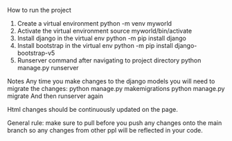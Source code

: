 How to run the project 
1. Create a virtual environment 
	python -m venv myworld 
2. Activate the virtual environment
   source myworld/bin/activate
3. Install django in the virtual env 
python -m pip install django
4. Install bootstrap in the virtual env 
python -m pip install django-bootstrap-v5
5. Runserver command after navigating to project directory 
python manage.py runserver 

Notes 
Any time you make changes to the django models you will need to migrate the changes:
python manage.py makemigrations 
python manage.py migrate 
And then runserver again 

Html changes should be continuously updated on the page. 

General rule: make sure to pull before you push any changes onto the main branch so any changes from other ppl will be reflected in your code. 
